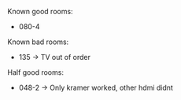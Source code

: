 Known good rooms:
- 080-4

Known bad rooms:
- 135 -> TV out of order

Half good rooms:
- 048-2 -> Only kramer worked, other hdmi didnt